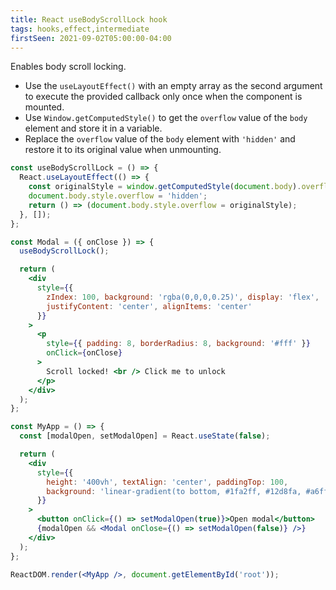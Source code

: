 ```yaml
---
title: React useBodyScrollLock hook
tags: hooks,effect,intermediate
firstSeen: 2021-09-02T05:00:00-04:00
---
```


Enables body scroll locking.

- Use the `useLayoutEffect()` with an empty array as the second argument to execute the provided callback only once when the component is mounted.
- Use `Window.getComputedStyle()` to get the `overflow` value of the `body` element and store it in a variable.
- Replace the `overflow` value of the `body` element with `'hidden'` and restore it to its original value when unmounting.

```jsx
const useBodyScrollLock = () => {
  React.useLayoutEffect(() => {
    const originalStyle = window.getComputedStyle(document.body).overflow;
    document.body.style.overflow = 'hidden';
    return () => (document.body.style.overflow = originalStyle);
  }, []);
};
```

```jsx
const Modal = ({ onClose }) => {
  useBodyScrollLock();

  return (
    <div
      style={{
        zIndex: 100, background: 'rgba(0,0,0,0.25)', display: 'flex',
        justifyContent: 'center', alignItems: 'center'
      }}
    >
      <p
        style={{ padding: 8, borderRadius: 8, background: '#fff' }}
        onClick={onClose}
      >
        Scroll locked! <br /> Click me to unlock
      </p>
    </div>
  );
};

const MyApp = () => {
  const [modalOpen, setModalOpen] = React.useState(false);

  return (
    <div
      style={{
        height: '400vh', textAlign: 'center', paddingTop: 100,
        background: 'linear-gradient(to bottom, #1fa2ff, #12d8fa, #a6ffcb)'
      }}
    >
      <button onClick={() => setModalOpen(true)}>Open modal</button>
      {modalOpen && <Modal onClose={() => setModalOpen(false)} />}
    </div>
  );
};

ReactDOM.render(<MyApp />, document.getElementById('root'));
```
